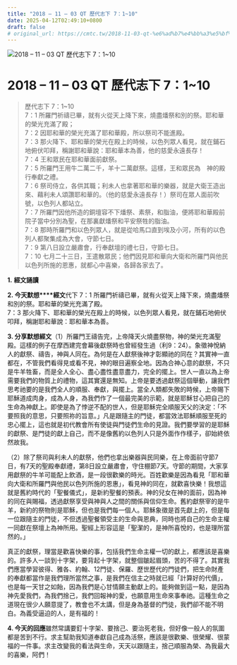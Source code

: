 ```yaml
---
title: "2018 – 11 – 03 QT 歷代志下 7：1~10"
date: 2025-04-12T02:49:10+0800
draft: false
# original_url: https://cmtc.tw/2018-11-03-qt-%e6%ad%b7%e4%bb%a3%e5%bf%97%e4%b8%8b-7%ef%bc%9a110
---
```


![2018 – 11 – 03 QT 歷代志下 7：1~10](/images/qt.jpg   "2018 – 11 – 03 QT 歷代志下 7：1~10")

# 2018 – 11 – 03 QT 歷代志下 7：1~10

> 歷代志下 7：1~10  
> 7：1 所羅門祈禱已畢，就有火從天上降下來，燒盡燔祭和別的祭。耶和華的榮光充滿了殿；  
> 7：2 因耶和華的榮光充滿了耶和華殿，所以祭司不能進殿。  
> 7：3 那火降下、耶和華的榮光在殿上的時候，以色列眾人看見，就在鋪石地俯伏叩拜，稱謝耶和華說：耶和華本為善，他的慈愛永遠長存！  
> 7：4 王和眾民在耶和華面前獻祭。  
> 7：5 所羅門王用牛二萬二千，羊十二萬獻祭。這樣，王和眾民為　神的殿行奉獻之禮。  
> 7：6 祭司侍立，各供其職；利未人也拿著耶和華的樂器，就是大衛王造出來、藉利未人頌讚耶和華的。（他的慈愛永遠長存！）祭司在眾人面前吹號，以色列人都站立。  
> 7：7 所羅門因他所造的銅壇容不下燔祭、素祭，和脂油，便將耶和華殿前院子當中分別為聖，在那裏獻燔祭和平安祭牲的脂油。  
> 7：8 那時所羅門和以色列眾人，就是從哈馬口直到埃及小河，所有的以色列人都聚集成為大會，守節七日。  
> 7：9 第八日設立嚴肅會，行奉獻壇的禮七日，守節七日。  
> 7：10 七月二十三日，王遣散眾民；他們因見耶和華向大衛和所羅門與他民以色列所施的恩惠，就都心中喜樂，各歸各家去了。

**1.** **經文誦讀**

**2. 今天默想****經文**代下 7：1 所羅門祈禱已畢，就有火從天上降下來，燒盡燔祭和別的祭。耶和華的榮光充滿了殿。  
7：3 那火降下、耶和華的榮光在殿上的時候，以色列眾人看見，就在鋪石地俯伏叩拜，稱謝耶和華說：耶和華本為善。

**3. 分享默想經文**（1）所羅門王禱告完，上帝降天火燒盡祭物，神的榮光充滿聖殿。這樣的例子在摩西建完會幕後獻祭時也曾經發生過（利9：24）。象徵神悅納人的獻祭、禱告，神與人同在。為何是在人獻祭後神才彰顯祂的同在？其實神一直都在，不管我們看得見或看不見，神的眼目遍察全地。因為合神心意的獻祭，不只是牛羊牲畜，而是全人全心、盡心盡性盡意盡力，完全的擺上。世人一直以為上帝需要我們的物質上的禮物，這其實還是無知。上帝是要透過獻祭這個舉動，讓我們思考祂要的是我們全人的順服、奉獻，與擺上。當全人類都失敗的時候，上帝賜下耶穌道成肉身，成為人身，為我們作了一個最完美的示範，就是耶穌甘心把自己的生命為神獻上。即使是為了悖逆不配的世人，但是耶穌完全順服天父的決定：「不要照我的意思，只要照祢的旨意。」凡是跟隨主的門徒，都當效法耶穌順服至死的忠心擺上，這也就是初代教會所有使徒與門徒們生命的見證。我們要學習的是耶穌的獻祭、是門徒的獻上自己，而不是像舊約以色列人只是外面作作樣子，卻始終依然故我。

（2）除了祭司與利未人的獻祭，他們也拿出樂器與民同樂，在上帝面前守節7日，有7天的聖殿奉獻禮，第8日設立嚴肅會，守住棚節7天。守節的期間，大家享用獻祭的牛羊可能配上飲酒，是一段很歡樂的時光。百姓歡樂是因為看見「耶和華向大衛和所羅門與他民以色列所施的恩惠」，看見神的同在，就歡喜快樂！我想這就是舊約時代的「聖餐儀式」，是新約聖餐的預表。神的兒女在神的面前，因為神的同在與賜福，透過獻祭享受與神與人之間的關係與信仰生命。舊約獻祭宰的是牛羊，新約的祭物則是耶穌，但也是我們每一個人。耶穌象徵是首先獻上的，但是每一位跟隨主的門徒，不但透過聖餐領受主的生命與恩典，同時也將自己的生命主權一同獻在祭壇上為神所用。聖經上形容這是「聖潔的，是神所喜悅的，也是理所當然的。」

真正的獻祭，理當是歡喜快樂的事，包括我們生命主權一切的獻上，都應該是喜樂的。許多人一談到十字架，要背起十字架，就整個皺起眉頭，苦的不得了。其實我們應當學習彼得、雅各、約翰、12門徒、保羅、歷世歷代的門徒們，把生命財產的奉獻都當作是我們理所當然之事，是我們在信主之時就已經「計算好的代價」，也是每一天甘之如飴，因為我們是心甘情願主動獻上的。能夠做到這一點，是因為神先愛我們，為我們捨己，我們回報神的愛，也願意用生命來事奉祂。這種生命之道現在很少人願意提了，教會也不太講，但是身為基督的門徒，我們卻不能不明白。為義受逼迫的人，是有福的！

**4. 今天的回應**雖然常講要釘十字架、要捨己、要治死老我，但好像一般人的氛圍都是苦到不行。求主幫助我知道奉獻自己成為活祭，應該是很歡樂、很榮耀、很蒙福的一件事。求主改變我的看法與生命，天天以跟隨主，捨己順服為榮、為我最大的喜樂，阿們！